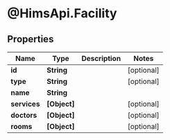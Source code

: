 # @HimsApi.Facility

## Properties

Name | Type | Description | Notes
------------ | ------------- | ------------- | -------------
**id** | **String** |  | [optional] 
**type** | **String** |  | [optional] 
**name** | **String** |  | 
**services** | **[Object]** |  | [optional] 
**doctors** | **[Object]** |  | [optional] 
**rooms** | **[Object]** |  | [optional] 


